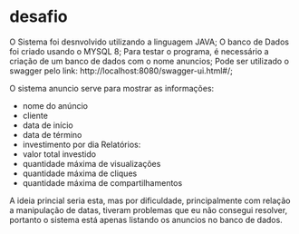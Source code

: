 # desafio
O Sistema foi desnvolvido utilizando a linguagem JAVA;
O banco de Dados foi criado usando o MYSQL 8;
Para testar o programa, é necessário a criação de um banco de dados com o nome anuncios;
Pode ser utilizado o swagger pelo link: http://localhost:8080/swagger-ui.html#/;

O sistema anuncio serve para mostrar as informações:
- nome do anúncio
- cliente
- data de início
- data de término
- investimento por dia
Relatórios:
- valor total investido
- quantidade máxima de visualizações
- quantidade máxima de cliques
- quantidade máxima de compartilhamentos

 A ideia princial seria esta, mas por dificuldade, principalmente com relação
 a manipulação de datas, tiveram problemas que eu não consegui resolver, portanto o sistema está apenas
 listando os anuncios no banco de dados.


